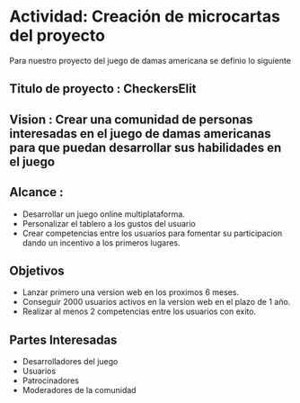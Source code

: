 
# Actividad: Creación de microcartas del proyecto
Para nuestro proyecto del juego de damas americana se definio lo siguiente 
## Titulo de proyecto  : CheckersElit
## Vision : Crear una comunidad de personas interesadas en el juego de damas americanas para que puedan desarrollar sus habilidades en el juego
## Alcance :
- Desarrollar un juego online multiplataforma.
- Personalizar el tablero  a los gustos del usuario 
- Crear competencias entre los usuarios para fomentar su participacion dando un incentivo a los primeros lugares. 

## Objetivos
- Lanzar primero una version web en los proximos 6 meses.
- Conseguir 2000 usuarios activos en la version web en el plazo de 1 año.
- Realizar al menos 2 competencias entre los usuarios con exito.

## Partes Interesadas
- Desarrolladores del juego 
- Usuarios
- Patrocinadores
- Moderadores de la comunidad
